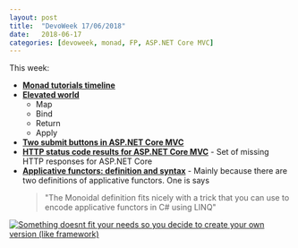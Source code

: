 ```yaml
---
layout: post
title:  "DevoWeek 17/06/2018"
date:   2018-06-17
categories: [devoweek, monad, FP, ASP.NET Core MVC]
---
```


This week:

* **[Monad tutorials timeline](https://wiki.haskell.org/Monad_tutorials_timeline)**
* **[Elevated world](https://fsharpforfunandprofit.com/posts/elevated-world/)**
  * Map
  * Bind
  * Return
  * Apply
* **[Two submit buttons in ASP.NET Core MVC](https://stackoverflow.com/a/36557172/864968)**
* **[HTTP status code results for ASP.NET Core MVC](https://github.com/ivaylokenov/AspNetCore.Mvc.HttpActionResults)** - Set of missing HTTP responses for ASP.NET Core
* **[Applicative functors: definition and syntax](http://tomasp.net/blog/applicative-functors.aspx/)** - Mainly because there are two definitions of applicative functors. One is says
  > "The Monoidal definition fits nicely with a trick that you can use to encode applicative functors in C# using LINQ"
                            
[![Something doesnt fit your needs so you decide to create your own version (like framework)](https://imgs.xkcd.com/comics/standards.png)](https://xkcd.com/927/)
